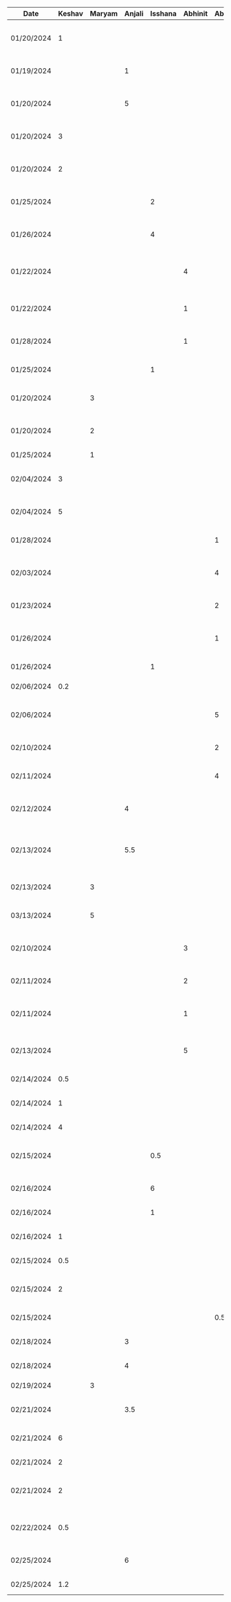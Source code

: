 | Date       | Keshav | Maryam | Anjali | Isshana | Abhinit | Abhinav | Task                                                     |
| ---------- | ------ | ------ | ------ | ------- | ------- | ------- | -------------------------------------------------------- |
| 01/20/2024 | 1      |        |        |         |         |         | Configure Repository permissions, README, timelog        |
| 01/19/2024 |        |        | 1      |         |         |         | List out all of the functional properties                |
| 01/20/2024 |        |        | 5      |         |         |         | Created the mockups for 2 functional properties          |
| 01/20/2024 | 3      |        |        |         |         |         | D1 work on NFPs and User Population                      |
| 01/20/2024 | 2      |        |        |         |         |         | Figma mockups for Notifications and the Feedback system  |
| 01/25/2024 |        |        |        | 2       |         |         | Create user scenarios for adding club event              |
| 01/26/2024 |        |        |        | 4       |         |         | Created Figma mockups for 2 functional properties        |
| 01/22/2024 |        |        |        |         | 4       |         | Created user scenarios for searching clubs & recs        |
| 01/22/2024 |        |        |        |         | 1       |         | Added to stakeholders and human human values             |
| 01/28/2024 |        |        |        |         | 1       |         | Presentation Slides Prep + Review                        |
| 01/25/2024 |        |        |        | 1       |         |         | Created presentation slides                              |
| 01/20/2024 |        | 3      |        |         |         |         | Wrote the introduction for the report                    |
| 01/20/2024 |        | 2      |        |         |         |         | Figma mockups for recommendation system                  |
| 01/25/2024 |        | 1      |        |         |         |         | Proof read report                                        |
| 02/04/2024 | 3      |        |        |         |         |         | Boilerplate code, prisma setup, postgres db creation     |
| 02/04/2024 | 5      |        |        |         |         |         | User login/registration and all auth                     |
| 01/28/2024 |        |        |        |         |         | 1       | Worked on my slides for the presentation                 |
| 02/03/2024 |        |        |        |         |         | 4       | Designed a SQL Database Schema for the project           |
| 01/23/2024 |        |        |        |         |         | 2       | Added on to stakeholders in project proposal             |
| 01/26/2024 |        |        |        |         |         | 1       | Proof read proposal report and made minor edits          |
| 01/26/2024 |        |        |        | 1       |         |         | Proof read the report                                    |
| 02/06/2024 | 0.2    |        |        |         |         |         | Autogenerate db model                                    |
| 02/06/2024 |        |        |        |         |         | 5       | Setup dev environments locally & built Club APIs         |
| 02/10/2024 |        |        |        |         |         | 2       | Added ClubAdmin and Club APIs                            |
| 02/11/2024 |        |        |        |         |         | 4       | Connected Auth to APIs; added some more APIs             |
| 02/12/2024 |        |        | 4      |         |         |         | Modified Signup & Login page. Created Verification Page. |
| 02/13/2024 |        |        | 5.5    |         |         |         | Added Navigation, Password Checks, & Factory Classes.    |
| 02/13/2024 |        | 3      |        |         |         |         | Added login, register & Auth code API                    |
| 03/13/2024 |        | 5      |        |         |         |         | Created the UI for Login and Register                    |
| 02/10/2024 |        |        |        |         | 3       |         | Setup dev environment locally + tested out endpoints     |
| 02/11/2024 |        |        |        |         | 2       |         | Reviewed ClubAdmin + Club APIs                           |
| 02/11/2024 |        |        |        |         | 1       |         | Scoped club approval, club admin config and events CRUD  |
| 02/13/2024 |        |        |        |         | 5       |         | Implemented Club approval + Categories endpoints         |
| 02/14/2024 | 0.5    |        |        |         |         |         | GET endpoint for user by ID                              |
| 02/14/2024 | 1      |        |        |         |         |         | Dev DB setup research and implementation                 |
| 02/14/2024 | 4      |        |        |         |         |         | D2 writeup + auto format code                            |
| 02/15/2024 |        |        |        | 0.5     |         |         | Modified club discussions in the database schemma        |
| 02/16/2024 |        |        |        | 6       |         |         | Implemented club discussions backend                     |
| 02/16/2024 |        |        |        | 1       |         |         | Reviewed D2 writeup                                      |
| 02/16/2024 | 1      |        |        |         |         |         | Debug club discussions backend                           |
| 02/15/2024 | 0.5    |        |        |         |         |         | Delete user endpoint                                     |
| 02/15/2024 | 2      |        |        |         |         |         | Password hashing and salting for security                |
| 02/15/2024 |        |        |        |         |         | 0.5     | Minor Backend Enhancements                               |
| 02/18/2024 |        |        | 3      |         |         |         | Fixed how we save data to the User class                 |
| 02/18/2024 |        |        | 4      |         |         |         | Added bottom navigation bar                              |
| 02/19/2024 |        | 3      |        |         |         |         | Created Profile Page                                     |
| 02/21/2024 |        |        | 3.5    |         |         |         | Added basic home page view with tab rows                 |
| 02/21/2024 | 6      |        |        |         |         |         | Club browsing page backend + fe                          |
| 02/21/2024 | 2      |        |        |         |         |         | Club detail view fe + backend                            |
| 02/21/2024 | 2      |        |        |         |         |         | Club join/leave/request to join logic fe + backend       |
| 02/22/2024 | 0.5    |        |        |         |         |         | Sorting club browsing, update club details look/feel     |
| 02/25/2024 |        |        | 6      |         |         |         | Added all of the user's clubs on the home screen         |
| 02/25/2024 | 1.2    |        |        |         |         |         | Get my clubs endpoint                                    |
